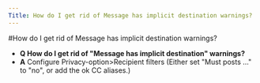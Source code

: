 ```yaml
---
Title: How do I get rid of Message has implicit destination warnings?
---
```

#How do I get rid of Message has implicit destination warnings?
- **Q How do I get rid of "Message has implicit destination" warnings?**
- **A** Configure Privacy-option>Recipient filters
(Either set "Must posts ..." to "no", or add the ok CC aliases.)

